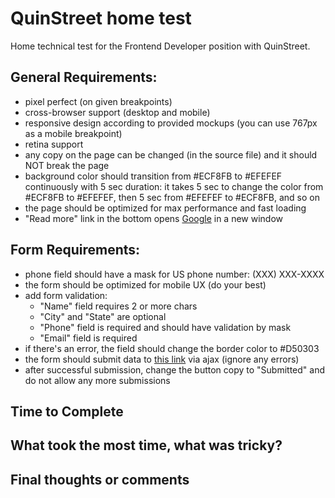 # QuinStreet home test

Home technical test for the Frontend Developer position with QuinStreet.

## General Requirements:

-   pixel perfect (on given breakpoints)
-   cross-browser support (desktop and mobile)
-   responsive design according to provided mockups (you can use 767px as a mobile breakpoint)
-   retina support
-   any copy on the page can be changed (in the source file) and it should NOT break the page
-   background color should transition from #ECF8FB to #EFEFEF continuously with 5 sec duration: it takes 5 sec to change the color from #ECF8FB to #EFEFEF, then 5 sec from #EFEFEF to #ECF8FB, and so on
-   the page should be optimized for max performance and fast loading
-   "Read more" link in the bottom opens [Google](google.com) in a new window

## Form Requirements:

-   phone field should have a mask for US phone number: (XXX) XXX-XXXX
-   the form should be optimized for mobile UX (do your best)
-   add form validation:
    -   "Name" field requires 2 or more chars
    -   "City" and "State" are optional
    -   "Phone" field is required and should have validation by mask
    -   "Email" field is required
-   if there's an error, the field should change the border color to #D50303
-   the form should submit data to [this link](https://formsws-hilstaging-com-0adj9wt8gzyq.runscope.net/solar) via ajax (ignore any errors)
-   after successful submission, change the button copy to "Submitted" and do not allow any more submissions

## Time to Complete

## What took the most time, what was tricky?

## Final thoughts or comments
